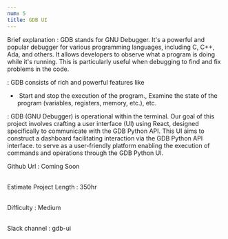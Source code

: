 ```yaml
---
num: 5
title: GDB UI
---
```


Brief explanation 
: GDB stands for GNU Debugger. It's a powerful and popular debugger for various programming languages, including C, C++, Ada, and others. It allows developers to observe what a program is doing while it's running. This is particularly useful when debugging to find and fix problems in the code.

: GDB consists of rich and powerful features like 
* ⁠ Start and stop the execution of the program., Examine the state of the program (variables, registers, memory, etc.), etc. 

: GDB (GNU Debugger) is operational within the terminal. Our goal of this project involves crafting a user interface (UI) using React, designed specifically to communicate with the GDB Python API. This UI aims to construct a dashboard facilitating interaction via the GDB Python API interface. to serve as a user-friendly platform enabling the execution of commands and operations through the GDB Python UI.

Github Url
: Coming Soon
<br><br>

Estimate Project Length
: 350hr
<br><br>

Difficulty
:  Medium
<br><br>

Slack channel
: gdb-ui
<br><br>